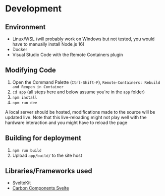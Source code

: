 # Development

## Environment

- Linux/WSL (will probably work on Windows but not tested, you would have to manually install Node.js 16)
- Docker
- Visual Studio Code with the Remote Containers plugin

## Modifying Code

1. Open the Command Palette (`Ctrl-Shift-P`), `Remote-Containers: Rebuild and Reopen in Container`
2. `cd app` (all steps here and below assume you're in the `app` folder)
3. `npm install`
4. `npm run dev`

A local server should be hosted, modifications made to the source will be updated live. Note that this live-reloading might not play well with the hardware interaction and you might have to reload the page

## Building for deployment

1. `npm run build`
2. Upload `app/build/` to the site host

## Libraries/Frameworks used

- SvelteKit
- [Carbon Components Svelte](https://carbon-components-svelte.onrender.com/)
